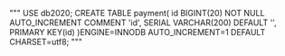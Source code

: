 """
USE db2020;
CREATE TABLE payment(
id BIGINT(20) NOT NULL AUTO_INCREMENT COMMENT 'id',
SERIAL VARCHAR(200) DEFAULT '',
PRIMARY KEY(id)
)ENGINE=INNODB AUTO_INCREMENT=1 DEFAULT CHARSET=utf8;
"""